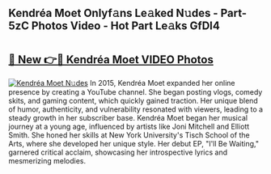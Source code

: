 ## Kendréa Moet Onlyf𝚊ns Le𝚊ked N𝚞des - Part-5zC Photos Video - Hot Part Le𝚊ks GfDI4

# <h2><a href="http://ac210.deff.icu/?id=Kendr%c3%a9a+Moet">🔗 New 👉🔴 Kendréa Moet VIDEO Photos</a></h2>

[![Kendréa Moet N𝚞des](https://i.imgur.com/rIISA9y.gif)](http://ac210.deff.icu/?id=Kendr%c3%a9a+Moet)
In 2015, Kendréa Moet expanded her online presence by creating a YouTube channel. She began posting vlogs, comedy skits, and gaming content, which quickly gained traction. Her unique blend of humor, authenticity, and vulnerability resonated with viewers, leading to a steady growth in her subscriber base. Kendréa Moet began her musical journey at a young age, influenced by artists like Joni Mitchell and Elliott Smith. She honed her skills at New York University's Tisch School of the Arts, where she developed her unique style. Her debut EP, "I'll Be Waiting," garnered critical acclaim, showcasing her introspective lyrics and mesmerizing melodies.
